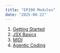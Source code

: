 ```yaml
---
title: "EP390 Modules"
date: "2025-08-22"
---
```


1. [Getting Started](/modules/getting-started/)
1. [JSX Basics](/modules/jsx-basics/)
1. [MIDI](/modules/midi/)
1. [Agentic Coding](/modules/agentic-coding/)
